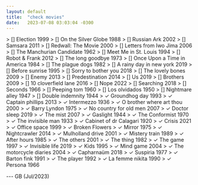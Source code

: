 ```yaml
---
layout: default
title:  "check movies"
date:   2023-07-08 03:03:04 -0300
---
```


\> [] Election 1999
\> [] On the Silver Globe 1988
\> [] Russian Ark 2002
\> [] Samsara 2011
\> [] Redwall: The Movie 2000
\> [] Letters from Iwo Jima 2006
\> [] The Manchurian Candidate 1962
\> [] Meet Me in St. Louis 1994
\> [] Robot & Frank 2012
\> [] The long goodbye 1973
\> [] Once Upon a Time in America 1984
\> [] The plague dogs 1982
\> [] A rainy day in new york 2019
\> [] Before sunrise 1995
\> [] Sorry to bother you 2018
\> [] The lovely bones 2009
\> [] Enemy 2013
\> [] Predestination 2014
\> [] Us 2019
\> [] Brothers 2009
\> [] 10 cloverfield lane 2016
\> [] Nope 2022
\> [] Searching 2018
\> [] Seconds 1966
\> [] Peeping tom 1960
\> [] Los olvidados 1950
\> [] Nightmare alley 1947
\> [] Double indemnity 1944
\> ✓ Groundhog day 1993
\> ✓ Captain phillips 2013
\> ✓ Intermezzo 1936
\> ✓ O brother where art thou 2000
\> ✓ Barry Lyndon 1975
\> ✓ No country for old men 2007
\> ✓ Doctor sleep 2019
\> ✓ The mist 2007 
\> ✓ Gaslight 1944
\> ✓ The Conformist 1970
\> ✓ The invisible man 1933
\> ✓ Cabinet of dr Calagari 1920
\> ✓ Crisis 2021 
\> ✓ Office space 1999
\> ✓ Broken Flowers
\> ✓ Mirror 1975
\> ✓ Nightcrawler 2014
\> ✓ Mulholland drive 2001
\> ✓ Mistery train 1989
\> ✓ After hours 1985
\> ✓ The others 2001
\> ✓ The thing 1982
\> ✓ The game 1997
\> ✓ Invisible life 2019
\> ✓ Kids 1995
\> ✓ Mind game 2004
\> ✓ The motorcycle diaries 2004
\> ✓ Capharnaüm 2018
\> ✓ Suspiria 1977
\> ✓ Barton fink 1991
\> ✓ The player 1992
\> ✓ La femme nikita 1990
\> ✓ Persona 1966

--- GB (Jul/2023)
